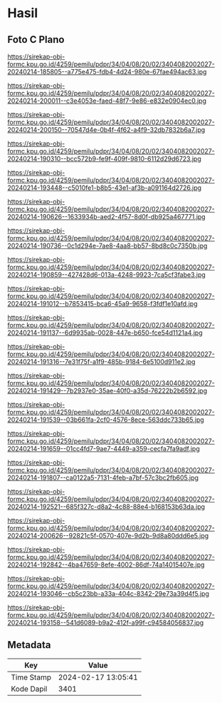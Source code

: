 # Hasil

## Foto C Plano

https://sirekap-obj-formc.kpu.go.id/4259/pemilu/pdpr/34/04/08/20/02/3404082002027-20240214-185805--a775e475-fdb4-4d24-980e-67fae494ac63.jpg

https://sirekap-obj-formc.kpu.go.id/4259/pemilu/pdpr/34/04/08/20/02/3404082002027-20240214-200011--c3e4053e-faed-48f7-9e86-e832e0904ec0.jpg

https://sirekap-obj-formc.kpu.go.id/4259/pemilu/pdpr/34/04/08/20/02/3404082002027-20240214-200150--70547d4e-0b4f-4f62-a4f9-32db7832b6a7.jpg

https://sirekap-obj-formc.kpu.go.id/4259/pemilu/pdpr/34/04/08/20/02/3404082002027-20240214-190310--bcc572b9-fe9f-409f-9810-6112d29d6723.jpg

https://sirekap-obj-formc.kpu.go.id/4259/pemilu/pdpr/34/04/08/20/02/3404082002027-20240214-193448--c5010fe1-b8b5-43e1-af3b-a091164d2726.jpg

https://sirekap-obj-formc.kpu.go.id/4259/pemilu/pdpr/34/04/08/20/02/3404082002027-20240214-190626--1633934b-aed2-4f57-8d0f-db925a467771.jpg

https://sirekap-obj-formc.kpu.go.id/4259/pemilu/pdpr/34/04/08/20/02/3404082002027-20240214-190736--0c1d294e-7ae8-4aa8-bb57-8bd8c0c7350b.jpg

https://sirekap-obj-formc.kpu.go.id/4259/pemilu/pdpr/34/04/08/20/02/3404082002027-20240214-190859--427428d6-013a-4248-9923-7ca5cf3fabe3.jpg

https://sirekap-obj-formc.kpu.go.id/4259/pemilu/pdpr/34/04/08/20/02/3404082002027-20240214-191012--b7853415-bca6-45a9-9658-f3fdf1e10afd.jpg

https://sirekap-obj-formc.kpu.go.id/4259/pemilu/pdpr/34/04/08/20/02/3404082002027-20240214-191137--6d9935ab-0028-447e-b650-fce54d1121a4.jpg

https://sirekap-obj-formc.kpu.go.id/4259/pemilu/pdpr/34/04/08/20/02/3404082002027-20240214-191316--7e31f75f-a1f9-485b-9184-6e5100d911e2.jpg

https://sirekap-obj-formc.kpu.go.id/4259/pemilu/pdpr/34/04/08/20/02/3404082002027-20240214-191429--7b2937e0-35ae-40f0-a35d-76222b2b6592.jpg

https://sirekap-obj-formc.kpu.go.id/4259/pemilu/pdpr/34/04/08/20/02/3404082002027-20240214-191539--03b661fa-2cf0-4576-8ece-563ddc733b65.jpg

https://sirekap-obj-formc.kpu.go.id/4259/pemilu/pdpr/34/04/08/20/02/3404082002027-20240214-191659--01cc4fd7-9ae7-4449-a359-cecfa7fa9adf.jpg

https://sirekap-obj-formc.kpu.go.id/4259/pemilu/pdpr/34/04/08/20/02/3404082002027-20240214-191807--ca0122a5-7131-4feb-a7bf-57c3bc2fb605.jpg

https://sirekap-obj-formc.kpu.go.id/4259/pemilu/pdpr/34/04/08/20/02/3404082002027-20240214-192521--685f327c-d8a2-4c88-88e4-b168153b63da.jpg

https://sirekap-obj-formc.kpu.go.id/4259/pemilu/pdpr/34/04/08/20/02/3404082002027-20240214-200626--92821c5f-0570-407e-9d2b-9d8a80ddd6e5.jpg

https://sirekap-obj-formc.kpu.go.id/4259/pemilu/pdpr/34/04/08/20/02/3404082002027-20240214-192842--4ba47659-8efe-4002-86df-74a14015407e.jpg

https://sirekap-obj-formc.kpu.go.id/4259/pemilu/pdpr/34/04/08/20/02/3404082002027-20240214-193046--cb5c23bb-a33a-404c-8342-29e73a39d4f5.jpg

https://sirekap-obj-formc.kpu.go.id/4259/pemilu/pdpr/34/04/08/20/02/3404082002027-20240214-193158--541d6089-b9a2-412f-a99f-c94584056837.jpg


## Metadata

| Key        | Value               |
| ---------- | ------------------- |
| Time Stamp | 2024-02-17 13:05:41 |
| Kode Dapil | 3401                |



